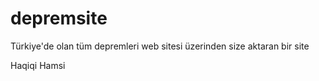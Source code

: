 # depremsite
Türkiye'de olan tüm depremleri web sitesi üzerinden size aktaran bir site


Haqiqi Hamsi
